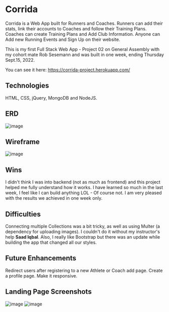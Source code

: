 
# Corrida

Corrida is a Web App built for Runners and Coaches.
Runners can add their stats, link their accounts to Coaches and follow their Training Plans.
Coaches can create Training Plans and Add Club Information.
Anyone can Add new Running Events and Sign Up on their website.

This is my first Full Stack Web App - Project 02 on General Assembly with my cohort mate Rob Sesemann and was built in one week, ending Thursday Sept.15, 2022.

You can see it here: https://corrida-project.herokuapp.com/

## Technologies
HTML, CSS, jQuery, MongoDB and NodeJS.

## ERD
![image](https://media.git.generalassemb.ly/user/44792/files/a0bbae9d-daaa-44f9-805c-2cb8f8560890)


## Wireframe
![image](https://media.git.generalassemb.ly/user/44792/files/c1f14d64-691c-42eb-ae5d-d8b008b05f7c)

## Wins
I didn't think I was into backend (not as much as frontend) and this project helped me fully understand how it works. I have learned so much in the last week, I feel like I can build anything LOL - Of course not. I am very pleased with the results we achieved in one week only.

## Difficulties
Connecting multiple Collections was a bit tricky, as well as using Multer (a dependency for uploading images). I couldn't do it without my instructor's help **Saad Iqbal**. Also, I really like Bootstrap but there was an update while building the app that changed all our styles.

## Future Enhancements 
Redirect users after registering to a new Athlete or Coach add page.
Create a profile page. Make it responsive.

## Landing Page Screenshots
![image](https://media.git.generalassemb.ly/user/44792/files/f8167d6c-39fd-44b7-ab21-7a179bb97873)
![image](https://media.git.generalassemb.ly/user/44792/files/39655518-7464-492d-b0f4-67c4d445d67b)


